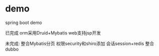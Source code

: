 # demo
spring boot demo

已完成
orm采用Druid+Mybatis
web支持jsp开发

未完成:
整合Mybatis分页
权限security和shiro添加
会话session+redis
整合dubbo
